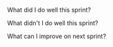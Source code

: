 What did I do well this sprint?


 What didn't I do well this sprint?


 
 What can I improve on next sprint?